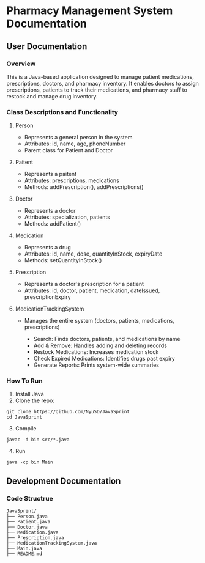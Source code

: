 # Pharmacy Management System Documentation
## User Documentation
### Overview
This is a Java-based application designed to manage patient medications, prescriptions, doctors, and pharmacy inventory. It enables doctors to assign prescriptions, patients to track their medications, and pharmacy staff to restock and manage drug inventory.
### Class Descriptions and Functionality
1. Person
     - Represents a general person in the system
     - Attributes: id, name, age, phoneNumber
     - Parent class for Patient and Doctor

2. Paitent
     - Represents a paitent
     - Attributes: prescriptions, medications
     - Methods: addPrescription(), addPrescriptions()

3. Doctor
     - Represents a doctor
     - Attributes: specialization, patients
     - Methods: addPatient()

4. Medication
     - Represents a drug
     - Attributes: id, name, dose, quantityInStock, expiryDate
     - Methods: setQuantityInStock()

5. Prescription
     - Represents a doctor's prescription for a patient
     - Attributes: id, doctor, patient, medication, dateIssued, prescriptionExpiry

6. MedicationTrackingSystem
     - Manages the entire system (doctors, patients, medications, prescriptions)

       - Search: Finds doctors, patients, and medications by name
       - Add & Remove: Handles adding and deleting records
       - Restock Medications: Increases medication stock
       - Check Expired Medications: Identifies drugs past expiry
       - Generate Reports: Prints system-wide summaries

### How To Run

1. Install Java
2. Clone the repo:

```
git clone https://github.com/NyuSD/JavaSprint
cd JavaSprint
```
3. Compile
```
javac -d bin src/*.java
```
4. Run
```
java -cp bin Main
```

## Development Documentation
### Code Structrue
```
JavaSprint/
├── Person.java
├── Patient.java
├── Doctor.java
├── Medication.java
├── Prescription.java
├── MedicationTrackingSystem.java
├── Main.java
├── README.md

```
